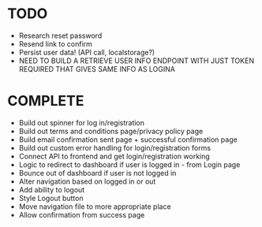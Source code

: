 # TODO

- Research reset password
- Resend link to confirm
- Persist user data! (API call, localstorage?)
- NEED TO BUILD A RETRIEVE USER INFO ENDPOINT WITH JUST TOKEN REQUIRED THAT GIVES SAME INFO AS LOGINA

# COMPLETE

- Build out spinner for log in/registration
- Build out terms and conditions page/privacy policy page
- Build email confirmation sent page + successful confirmation page
- Build out custom error handling for login/registration forms
- Connect API to frontend and get login/registration working
- Logic to redirect to dashboard if user is logged in - from Login page
- Bounce out of dashboard if user is not logged in
- Alter navigation based on logged in or out
- Add ability to logout
- Style Logout button
- Move navigation file to more appropriate place
- Allow confirmation from success page
